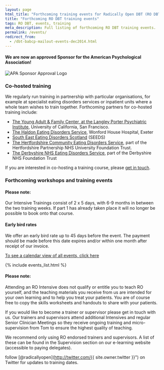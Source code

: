 ```yaml
---
layout: page
html_title: "Forthcoming training events for Radically Open DBT (RO DBT)"
title: "Forthcoming RO DBT training events"
tags: RO DBT, events, training
meta_description: Full listing of forthcoming RO DBT training events.
permalink: /events/
redirect_from:
  - /dbt-babcp-mailout-events-dec2014.html
---
```


#### We are now an approved Sponsor for the American Psychological Association!
![APA Sponsor Approval Logo](https://dl.dropboxusercontent.com/u/5411729/APA%20approval%20Icon%20with%20RO%20text.png)

### Co-hosted training

We regularly run training in partnership with particular organisations, for example at specialist eating disorders services or inpatient units where a whole team wishes to train together. Forthcoming partners for co-hosted training include:

- [The Young Adult & Family Center, at the Langley Porter Psychiatric Institute](2015-05-san-francisco.html), University of California, San Francisco.
- [The Haldon Eating Disorders Service](2015-03-exeter-haldon-intensive.html), Wonford House Hospital, Exeter
- [South East Eating Disorders Scotland](2015-02-edinburgh-intensive.html) (SEEDS)
- [The Hertfordshire Community Eating Disorders Service](2015-04-hatfield-introduction.html), part of the Hertfordshire Partnership NHS University Foundation Trust.
- [The Derbyshire NHS Eating Disorders Service](2016-09-derbyshire-intensive.html), part of the Derbyshire NHS Foundation Trust

If you are interested in co-hosting a training course, please [get in touch](/contact/).


### Forthcoming workshops and training events

#### Please note: 
Our Intensive Trainings consist of 2 x 5 days, with 6-9 months in between the two training weeks. If part 1 has already taken place it will no longer be possible to book onto that course. 

#### Early bird rates
We offer an early bird rate up to 45 days before the event. The payment should be made before this date expires and/or within one month after receipt of our invoice. 

[To see a calendar view of all events, click here](/events/calendar.html)


{% include events_list.html %}

#### Please note:

Attending an RO Intensive does not qualify or entitle you to teach RO yourself, and the teaching materials you receive from us are intended for your own learning and to help you treat your patients. You are of course free to copy the skills worksheets and handouts to share with your patients. 

If you would like to become a trainer or supervisor please get in touch with us. Our trainers and supervisors attend additional Intensives and regular Senior Clinician Meetings so they receive ongoing training and micro-supervision from Tom to ensure the highest quality of teaching.  

We recommend only using RO endorsed trainers and supervisors. A list of these can be found in the Supervision section on our e-learning website (accessible to paying delegates). 

<span class="icon-twitter"></span> follow [@radicallyopen](http://twitter.com/{{ site.owner.twitter }}") on Twitter for updates to training dates.


